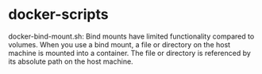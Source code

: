# docker-scripts

docker-bind-mount.sh:
  Bind mounts have limited functionality compared to volumes. When you use a bind mount, a file or directory on the host machine is mounted into a container. The file or directory is referenced by its absolute path on the host machine.
